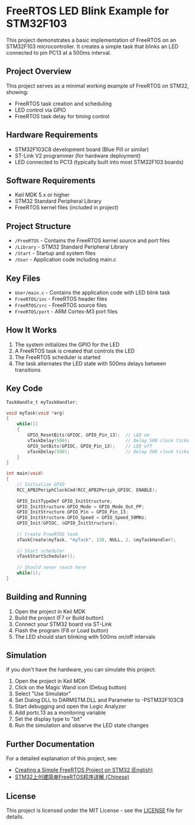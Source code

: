 # FreeRTOS LED Blink Example for STM32F103

This project demonstrates a basic implementation of FreeRTOS on an STM32F103 microcontroller. It creates a simple task that blinks an LED connected to pin PC13 at a 500ms interval.

## Project Overview

This project serves as a minimal working example of FreeRTOS on STM32, showing:
- FreeRTOS task creation and scheduling
- LED control via GPIO
- FreeRTOS task delay for timing control

## Hardware Requirements

- STM32F103C8 development board (Blue Pill or similar)
- ST-Link V2 programmer (for hardware deployment)
- LED connected to PC13 (typically built into most STM32F103 boards)

## Software Requirements

- Keil MDK 5.x or higher
- STM32 Standard Peripheral Library
- FreeRTOS kernel files (included in project)

## Project Structure

- `/FreeRTOS` - Contains the FreeRTOS kernel source and port files
- `/Library` - STM32 Standard Peripheral Library
- `/Start` - Startup and system files
- `/User` - Application code including main.c

## Key Files

- `User/main.c` - Contains the application code with LED blink task
- `FreeRTOS/inc` - FreeRTOS header files
- `FreeRTOS/src` - FreeRTOS source files
- `FreeRTOS/port` - ARM Cortex-M3 port files

## How It Works

1. The system initializes the GPIO for the LED
2. A FreeRTOS task is created that controls the LED
3. The FreeRTOS scheduler is started
4. The task alternates the LED state with 500ms delays between transitions

## Key Code

```c
TaskHandle_t myTaskHandler;

void myTask(void *arg)
{
    while(1)
    {
        GPIO_ResetBits(GPIOC, GPIO_Pin_13);  // LED on
        vTaskDelay(500);                     // Delay 500 clock ticks
        GPIO_SetBits(GPIOC, GPIO_Pin_13);    // LED off
        vTaskDelay(500);                     // Delay 500 clock ticks
    }
}

int main(void)
{
    // Initialize GPIO
    RCC_APB2PeriphClockCmd(RCC_APB2Periph_GPIOC, ENABLE);
    
    GPIO_InitTypeDef GPIO_InitStructure;
    GPIO_InitStructure.GPIO_Mode = GPIO_Mode_Out_PP;
    GPIO_InitStructure.GPIO_Pin = GPIO_Pin_13;
    GPIO_InitStructure.GPIO_Speed = GPIO_Speed_50MHz;
    GPIO_Init(GPIOC, &GPIO_InitStructure);
    
    // Create FreeRTOS task
    xTaskCreate(myTask, "myTask", 128, NULL, 2, &myTaskHandler);
    
    // Start scheduler
    vTaskStartScheduler();
    
    // Should never reach here
    while(1);
}
```

## Building and Running

1. Open the project in Keil MDK
2. Build the project (F7 or Build button)
3. Connect your STM32 board via ST-Link
4. Flash the program (F8 or Load button)
5. The LED should start blinking with 500ms on/off intervals

## Simulation

If you don't have the hardware, you can simulate this project:

1. Open the project in Keil MDK
2. Click on the Magic Wand icon (Debug button)
3. Select "Use Simulator"
4. Set Dialog DLL to DARMSTM.DLL and Parameter to -PSTM32F103C8
5. Start debugging and open the Logic Analyzer
6. Add portc.13 as a monitoring variable
7. Set the display type to "bit"
8. Run the simulation and observe the LED state changes

## Further Documentation

For a detailed explanation of this project, see:
- [Creating a Simple FreeRTOS Project on STM32 (English)](../../docs/en/Creating-Simple-FreeRTOS-Project-on-STM32.md)
- [STM32上创建简单FreeRTOS程序详解 (Chinese)](../../docs/zh/FreeRTOS移植详解-003.md)

## License

This project is licensed under the MIT License - see the [LICENSE](../../LICENSE) file for details. 